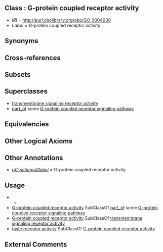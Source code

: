 
## Class : G-protein coupled receptor activity

 * *IRI* = http://purl.obolibrary.org/obo/GO_0004930
 * *Label* = G-protein coupled receptor activity

## Synonyms


## Cross-references


## Subsets


## Superclasses

 * [transmembrane signaling receptor activity](../../GO/88/GO_0004888.md)
 * [part_of](../../BFO/50/BFO_0000050.md) some [G-protein coupled receptor signaling pathway](../../GO/86/GO_0007186.md)

## Equivalencies


## Other Logical Axioms


## Other Annotations

 * *[rdf-schema#label](../../el/rdf-schema#label.md)* = G-protein coupled receptor activity

## Usage

 * -
 * [G-protein coupled receptor activity](../../GO/30/GO_0004930.md) SubClassOf [part_of](../../BFO/50/BFO_0000050.md) some [G-protein coupled receptor signaling pathway](../../GO/86/GO_0007186.md)
 * [G-protein coupled receptor activity](../../GO/30/GO_0004930.md) SubClassOf [transmembrane signaling receptor activity](../../GO/88/GO_0004888.md)
 * [taste receptor activity](../../GO/27/GO_0008527.md) SubClassOf [G-protein coupled receptor activity](../../GO/30/GO_0004930.md)

## External Comments

